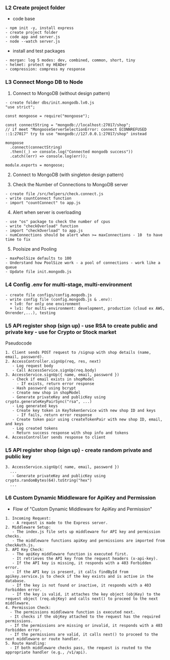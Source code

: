 ### L2 Create project folder

- code base

```
- npm init -y, install express
- create project folder
- code app and server.js
- node --watch server.js
```

- install and test packages

```
- morgan: log 5 modes: dev, combined, common, short, tiny
- helmet: protect my HEADer
- compression: compress my response
```

### L3 Connect Mongo DB to Node

1. Connect to MongoDB (without design pattern)

```
- create folder dbs/init.mongodb.lv0.js
"use strict";

const mongoose = require("mongoose");

const connectString = "mongodb://localhost:27017/shop";
// if meet "MongooseServerSelectionError: connect ECONNREFUSED ::1:27017" try to use "mongodb://127.0.0.1:27017/shop" instead

mongoose
  .connect(connectString)
  .then((_) => console.log("Connected mongodb success"))
  .catch((err) => console.log(err));

module.exports = mongoose;

```

2. Connect to MongoDB (with singleton design pattern)

3. Check the Number of Connections to MongoDB server

```
- create file /src/helpers/check.connect.js
- write countConnect function
- import "countConnect" to app.js
```

4. Alert when server is overloading

```
- use "os" package to check the number of cpus
- write "checkOverload" function
- import "checkOverload" to app.js
- numConnections should be alert when >= maxConnections - 10  to have time to fix
```

5. Poolsize and Pooling

```
- maxPoolSize defaults to 100
- Understand how PoolSize work - a pool of connections - work like a queue
- Update file init.mongodb.js

```

### L4 Config .env for multi-stage, multi-environment

```
- create file configs/config.mogodb.js
- write config file (config.mongodb.js & .env):
  + lv0: for only one environment
  + lv1: for multi-environment: development, production (cloud ex AWS, Onrender,...), testing

```

### L5 API register shop (sign up) - use RSA to create public and private key - use for Crypto or Stock market

Pseudocode

```pseudo
1. Client sends POST request to /signup with shop details (name, email, password).
2. AccessController.signUp(req, res, next)
   - Log request body
   - Call AccessService.signUp(req.body)
3. AccessService.signUp({ name, email, password })
   - Check if email exists in shopModel
     - If exists, return error response
   - Hash password using bcrypt
   - Create new shop in shopModel
   - Generate privateKey and publicKey using crypto.generateKeyPairSync("rsa", ...)
   - Log generated keys
   - Create key token in KeyTokenService with new shop ID and keys
     - If fails, return error response
   - Create token pair using createTokenPair with new shop ID, email, and keys
   - Log created tokens
   - Return success response with shop info and tokens
4. AccessController sends response to client
```

### L5 API register shop (sign up) - create random private and public key

```pseudo
3. AccessService.signUp({ name, email, password })
  ...
   - Generate privateKey and publicKey using crypto.randomBytes(64).toString("hex")
  ...
```

### L6 Custom Dynamic Middleware for ApiKey and Permission

- Flow of "Custom Dynamic Middleware for ApiKey and Permission"

```pseudo
1. Incoming Request:
   - A request is made to the Express server.
2. Middleware Setup:
   - The index.js file sets up middleware for API key and permission checks.
   - The middleware functions apiKey and permissions are imported from checkAuth.js.
3. API Key Check:
   - The apiKey middleware function is executed first.
   - It retrieves the API key from the request headers (x-api-key).
   - If the API key is missing, it responds with a 403 Forbidden error.
   - If the API key is present, it calls findById from apikey.service.js to check if the key exists and is active in the database.
   - If the key is not found or inactive, it responds with a 403 Forbidden error.
   - If the key is valid, it attaches the key object (objKey) to the request object (req.objKey) and calls next() to proceed to the next middleware.
4. Permission Check:
  - The permissions middleware function is executed next.
  - It checks if the objKey attached to the request has the required permissions.
  - If the permissions are missing or invalid, it responds with a 403 Forbidden error.
  - If the permissions are valid, it calls next() to proceed to the next middleware or route handler.
5. Route Handling:
  - If both middleware checks pass, the request is routed to the appropriate handler (e.g., /v1/api).
```
